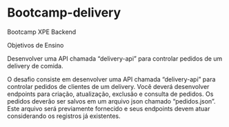 # Bootcamp-delivery
Bootcamp XPE Backend

Objetivos de Ensino

Desenvolver uma API chamada “delivery-api” para controlar pedidos de um
delivery de comida.

O desafio consiste em desenvolver uma API chamada “delivery-api” para
controlar pedidos de clientes de um delivery. Você deverá desenvolver endpoints
para criação, atualização, exclusão e consulta de pedidos. Os pedidos deverão ser
salvos em um arquivo json chamado “pedidos.json”. Este arquivo será previamente
fornecido e seus endpoints devem atuar considerando os registros já existentes. 
